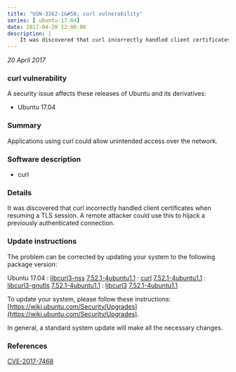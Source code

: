 ```yaml
---
title: "USN-3262-1&#58; curl vulnerability"
series: [ ubuntu-17.04]
date: 2017-04-20 12:00:00
description: |
    It was discovered that curl incorrectly handled client certificates when resuming a TLS session. A remote attacker could use this to hijack a previously authenticated connection. 
--- 
```

 
 

*20 April 2017*

### curl vulnerability

A security issue affects these releases of Ubuntu and its derivatives:

* Ubuntu 17.04

### Summary

Applications using curl could allow unintended access over the network. 

### Software description

* curl 

### Details

It was discovered that curl incorrectly handled client certificates when resuming a TLS session. A remote attacker could use this to hijack a previously authenticated connection. 

### Update instructions

The problem can be corrected by updating your system to the following package version:

Ubuntu 17.04
 : [libcurl3-nss](https://launchpad.net/ubuntu/+source/curl) <span> [7.52.1-4ubuntu1.1](https://launchpad.net/ubuntu/+source/curl/7.52.1-4ubuntu1.1) </span> 
 : [curl](https://launchpad.net/ubuntu/+source/curl) <span> [7.52.1-4ubuntu1.1](https://launchpad.net/ubuntu/+source/curl/7.52.1-4ubuntu1.1) </span> 
 : [libcurl3-gnutls](https://launchpad.net/ubuntu/+source/curl) <span> [7.52.1-4ubuntu1.1](https://launchpad.net/ubuntu/+source/curl/7.52.1-4ubuntu1.1) </span> 
 : [libcurl3](https://launchpad.net/ubuntu/+source/curl) <span> [7.52.1-4ubuntu1.1](https://launchpad.net/ubuntu/+source/curl/7.52.1-4ubuntu1.1) </span> 

To update your system, please follow these instructions: [https://wiki.ubuntu.com/Security/Upgrades](https://wiki.ubuntu.com/Security/Upgrades).

In general, a standard system update will make all the necessary changes. 

### References

 
 [CVE-2017-7468](http://people.ubuntu.com/~ubuntu-security/cve/CVE-2017-7468)
 

